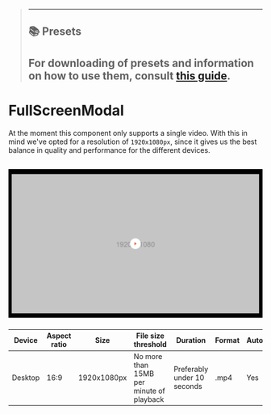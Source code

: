 > ---
> ## 📚 Presets
>
> For downloading of presets and information on how to use them, consult [this guide](/docs/guides/presets/README.md).
> ---

# FullScreenModal

At the moment this component only supports a single video.
With this in mind we've opted for a resolution of `1920x1080px`, since it gives us the best balance in quality and performance for the different devices.

## ![section image](./image.png)

<!--
FullScreenModal
Storybook: http://localhost:6006/?path=/story/organisms-fullscreenmodal--default
-->

| Device  | Aspect ratio | Size        | File size threshold                      | Duration                    | Format | Autoplay | Audio    |
| ------- | ------------ | ----------- | ---------------------------------------- | --------------------------- | ------ | -------- | -------- |
| Desktop | 16:9         | 1920x1080px | No more than 15MB per minute of playback | Preferably under 10 seconds | .mp4   | Yes      | Optional |
